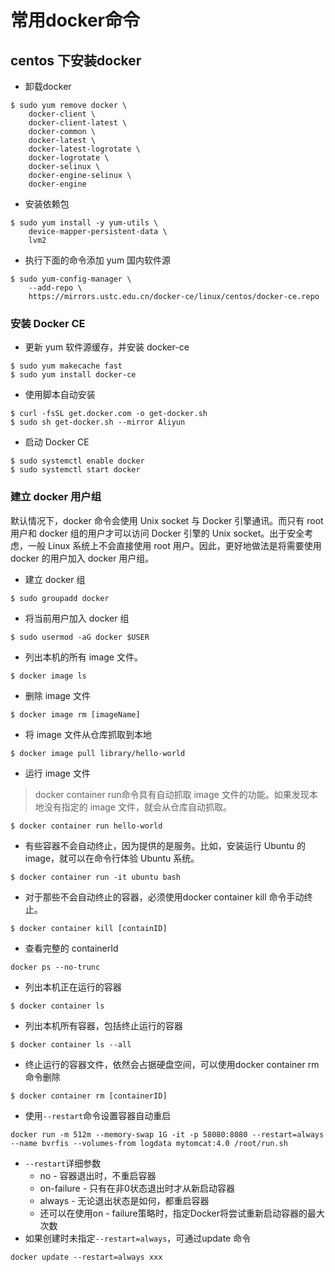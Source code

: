 # 常用docker命令
## centos 下安装docker
* 卸载docker
```
$ sudo yum remove docker \
    docker-client \
    docker-client-latest \
    docker-common \
    docker-latest \
    docker-latest-logrotate \
    docker-logrotate \
    docker-selinux \
    docker-engine-selinux \
    docker-engine
```
* 安装依赖包
```
$ sudo yum install -y yum-utils \
    device-mapper-persistent-data \
    lvm2
```
* 执行下面的命令添加 yum 国内软件源
```
$ sudo yum-config-manager \
    --add-repo \
    https://mirrors.ustc.edu.cn/docker-ce/linux/centos/docker-ce.repo
```
### 安装 Docker CE
* 更新 yum 软件源缓存，并安装 docker-ce
```
$ sudo yum makecache fast
$ sudo yum install docker-ce
```
* 使用脚本自动安装
```
$ curl -fsSL get.docker.com -o get-docker.sh
$ sudo sh get-docker.sh --mirror Aliyun
```
* 启动 Docker CE
```
$ sudo systemctl enable docker
$ sudo systemctl start docker
```

### 建立 docker 用户组
默认情况下，docker 命令会使用 Unix socket 与 Docker 引擎通讯。而只有 root 用户和 docker 组的用户才可以访问 Docker 引擎的 Unix socket。出于安全考虑，一般 Linux 系统上不会直接使用 root 用户。因此，更好地做法是将需要使用 docker 的用户加入 docker 用户组。
* 建立 docker 组
```
$ sudo groupadd docker
```
* 将当前用户加入 docker 组
```
$ sudo usermod -aG docker $USER
```
* 列出本机的所有 image 文件。
```
$ docker image ls
```
* 删除 image 文件
```
$ docker image rm [imageName]
```
* 将 image 文件从仓库抓取到本地
```
$ docker image pull library/hello-world
```
* 运行 image 文件
> docker container run命令具有自动抓取 image 文件的功能。如果发现本地没有指定的 image 文件，就会从仓库自动抓取。
```
$ docker container run hello-world
```
* 有些容器不会自动终止，因为提供的是服务。比如，安装运行 Ubuntu 的 image，就可以在命令行体验 Ubuntu 系统。
```
$ docker container run -it ubuntu bash
```
* 对于那些不会自动终止的容器，必须使用docker container kill 命令手动终止。
```
$ docker container kill [containID]
```
* 查看完整的 containerId
```
docker ps --no-trunc
```
* 列出本机正在运行的容器
```
$ docker container ls
```
* 列出本机所有容器，包括终止运行的容器
```
$ docker container ls --all
```
* 终止运行的容器文件，依然会占据硬盘空间，可以使用docker container rm命令删除
```
$ docker container rm [containerID]
```
* 使用`--restart`命令设置容器自动重启
```
docker run -m 512m --memory-swap 1G -it -p 58080:8080 --restart=always 
--name bvrfis --volumes-from logdata mytomcat:4.0 /root/run.sh
```
* `--restart`详细参数
    * no -  容器退出时，不重启容器
    * on-failure - 只有在非0状态退出时才从新启动容器
    * always - 无论退出状态是如何，都重启容器
    * 还可以在使用on - failure策略时，指定Docker将尝试重新启动容器的最大次数
* 如果创建时未指定`--restart=always`，可通过update 命令
```
docker update --restart=always xxx
```